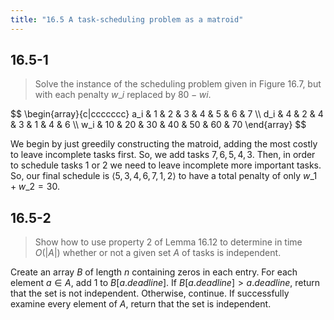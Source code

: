 ```yaml
---
title: "16.5 A task-scheduling problem as a matroid"
---
```


## 16.5-1

> Solve the instance of the scheduling problem given in Figure 16.7, but with each penalty $w\_i$ replaced by $80 - wi$.

<div>
$$
\begin{array}{c|ccccccc}
a_i &  1 &  2 &  3 &  4 &  5 &  6 &  7 \\
d_i &  4 &  2 &  4 &  3 &  1 &  4 &  6 \\
w_i & 10 & 20 & 30 & 40 & 50 & 60 & 70
\end{array}
$$
</div>

We begin by just greedily constructing the matroid, adding the most costly to leave incomplete tasks first. So, we add tasks $7, 6, 5, 4, 3$. Then, in order to schedule tasks $1$ or $2$ we need to leave incomplete more important tasks. So, our final schedule is $\langle 5, 3, 4, 6, 7, 1, 2 \rangle$ to have a total penalty of only $w\_1 + w\_2 = 30$.

## 16.5-2

> Show how to use property 2 of Lemma 16.12 to determine in time $O(|A|)$ whether or not a given set $A$ of tasks is independent.

Create an array $B$ of length $n$ containing zeros in each entry. For each element $a \in A$, add $1$ to $B[a.deadline]$. If $B[a.deadline] > a.deadline$, return that the set is not independent. Otherwise, continue. If successfully examine every element of $A$, return that the set is independent.
